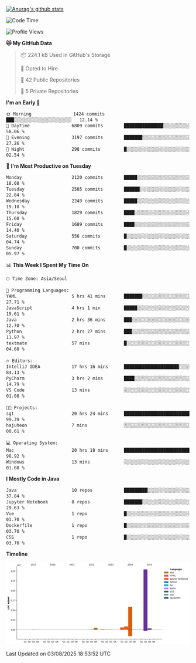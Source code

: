 [![Anurag's github stats](https://github-readme-stats.vercel.app/api?username=hajubal)](https://github.com/anuraghazra/github-readme-stats)

<!--START_SECTION:waka-->
![Code Time](http://img.shields.io/badge/Code%20Time-668%20hrs%209%20mins-blue)

![Profile Views](http://img.shields.io/badge/Profile%20Views-0-blue)

**🐱 My GitHub Data** 

> 📦 224.1 kB Used in GitHub's Storage 
 > 
> 💼 Opted to Hire
 > 
> 📜 42 Public Repositories 
 > 
> 🔑 5 Private Repositories 
 > 
**I'm an Early 🐤** 

```text
🌞 Morning                1424 commits        ███░░░░░░░░░░░░░░░░░░░░░░   12.14 % 
🌆 Daytime                6809 commits        ███████████████░░░░░░░░░░   58.06 % 
🌃 Evening                3197 commits        ███████░░░░░░░░░░░░░░░░░░   27.26 % 
🌙 Night                  298 commits         █░░░░░░░░░░░░░░░░░░░░░░░░   02.54 % 
```
📅 **I'm Most Productive on Tuesday** 

```text
Monday                   2120 commits        █████░░░░░░░░░░░░░░░░░░░░   18.08 % 
Tuesday                  2585 commits        ██████░░░░░░░░░░░░░░░░░░░   22.04 % 
Wednesday                2249 commits        █████░░░░░░░░░░░░░░░░░░░░   19.18 % 
Thursday                 1829 commits        ████░░░░░░░░░░░░░░░░░░░░░   15.60 % 
Friday                   1689 commits        ████░░░░░░░░░░░░░░░░░░░░░   14.40 % 
Saturday                 556 commits         █░░░░░░░░░░░░░░░░░░░░░░░░   04.74 % 
Sunday                   700 commits         █░░░░░░░░░░░░░░░░░░░░░░░░   05.97 % 
```


📊 **This Week I Spent My Time On** 

```text
🕑︎ Time Zone: Asia/Seoul

💬 Programming Languages: 
YAML                     5 hrs 41 mins       ███████░░░░░░░░░░░░░░░░░░   27.71 % 
JavaScript               4 hrs 1 min         █████░░░░░░░░░░░░░░░░░░░░   19.61 % 
Java                     2 hrs 36 mins       ███░░░░░░░░░░░░░░░░░░░░░░   12.70 % 
Python                   2 hrs 27 mins       ███░░░░░░░░░░░░░░░░░░░░░░   11.97 % 
textmate                 57 mins             █░░░░░░░░░░░░░░░░░░░░░░░░   04.68 % 

🔥 Editors: 
IntelliJ IDEA            17 hrs 16 mins      █████████████████████░░░░   84.13 % 
PyCharm                  3 hrs 2 mins        ████░░░░░░░░░░░░░░░░░░░░░   14.79 % 
VS Code                  13 mins             ░░░░░░░░░░░░░░░░░░░░░░░░░   01.08 % 

🐱‍💻 Projects: 
sgt                      20 hrs 24 mins      █████████████████████████   99.39 % 
hajuheon                 7 mins              ░░░░░░░░░░░░░░░░░░░░░░░░░   00.61 % 

💻 Operating System: 
Mac                      20 hrs 18 mins      █████████████████████████   98.92 % 
Windows                  13 mins             ░░░░░░░░░░░░░░░░░░░░░░░░░   01.08 % 
```

**I Mostly Code in Java** 

```text
Java                     10 repos            █████████░░░░░░░░░░░░░░░░   37.04 % 
Jupyter Notebook         8 repos             ███████░░░░░░░░░░░░░░░░░░   29.63 % 
Vue                      1 repo              █░░░░░░░░░░░░░░░░░░░░░░░░   03.70 % 
Dockerfile               1 repo              █░░░░░░░░░░░░░░░░░░░░░░░░   03.70 % 
CSS                      1 repo              █░░░░░░░░░░░░░░░░░░░░░░░░   03.70 % 
```



**Timeline**

![Lines of Code chart](https://raw.githubusercontent.com/hajubal/hajubal/main/assets/bar_graph.png)


 Last Updated on 03/08/2025 18:53:52 UTC
<!--END_SECTION:waka-->
